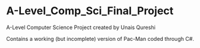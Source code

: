 # A-Level_Comp_Sci_Final_Project

A-Level Computer Science Project created by Unais Qureshi

Contains a working (but incomplete) version of Pac-Man coded through C#.
